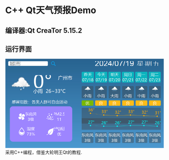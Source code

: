 # C++ Qt天气预报Demo



## 编译器:Qt CreaTor 5.15.2


## 运行界面
![Weather Report Image](https://github.com/cxzcxccd/WeatherReport/blob/main/WeatherSuccess/QQ_1721375061419.png)
采用C++编程，借鉴大轮明王Qt的教程.
